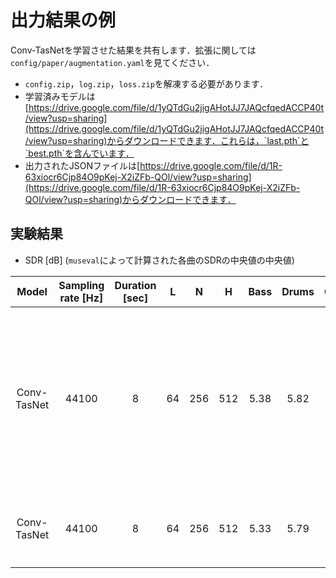 # 出力結果の例
Conv-TasNetを学習させた結果を共有します．拡張に関しては`config/paper/augmentation.yaml`を見てください．
- `config.zip`，`log.zip`，`loss.zip`を解凍する必要があります．
- 学習済みモデルは[https://drive.google.com/file/d/1yQTdGu2jigAHotJJ7JAQcfqedACCP40t/view?usp=sharing](https://drive.google.com/file/d/1yQTdGu2jigAHotJJ7JAQcfqedACCP40t/view?usp=sharing)からダウンロードできます．これらは，`last.pth`と`best.pth`を含んでいます．
- 出力されたJSONファイルは[https://drive.google.com/file/d/1R-63xiocr6Cjp84O9pKej-X2iZFb-QOl/view?usp=sharing](https://drive.google.com/file/d/1R-63xiocr6Cjp84O9pKej-X2iZFb-QOl/view?usp=sharing)からダウンロードできます．

## 実験結果
- SDR [dB] (`museval`によって計算された各曲のSDRの中央値の中央値)

| Model | Sampling rate [Hz] | Duration [sec] | L | N | H | Bass | Drums | Other | Vocals | Accompaniment | Average | Note |
| :---: | :---: | :---: | :---: | :---: | :---: | :---: | :---: | :---: | :---: | :---: | :---: | :---: |
| Conv-TasNet | 44100 | 8 | 64 | 256 | 512 | 5.38 | 5.82 | 3.51 | 5.91 | 11.85 | 5.16 | 検証ロスが最小となるエポックで学習を止めた場合 |
| Conv-TasNet | 44100 | 8 | 64 | 256 | 512 | 5.33 | 5.79 | 3.48 | 6.02 | 11.91 | 5.16 | 100エポック学習後 |